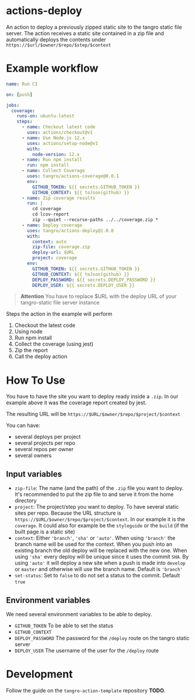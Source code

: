 # actions-deploy

An action to deploy a previously zipped static site to the tangro static file server. The action receives a static site contained in a zip file and automatically deploys the contents under `https://$url/$owner/$repo/$step/$context`

# Example workflow

```yml
name: Run CI

on: [push]

jobs:
  coverage:
    runs-on: ubuntu-latest
    steps:
      - name: Checkout latest code
        uses: actions/checkout@v1
      - name: Use Node.js 12.x
        uses: actions/setup-node@v1
        with:
          node-version: 12.x
      - name: Run npm install
        run: npm install
      - name: Collect Coverage
        uses: tangro/actions-coverage@0.0.1
        env:
          GITHUB_TOKEN: ${{ secrets.GITHUB_TOKEN }}
          GITHUB_CONTEXT: ${{ toJson(github) }}
      - name: Zip coverage results
        run: |
          cd coverage
          cd lcov-report
          zip --quiet --recurse-paths ../../coverage.zip *
      - name: Deploy coverage
        uses: tangro/actions-deploy@1.0.0
        with:
          context: auto
          zip-file: coverage.zip
          deploy-url: $URL
          project: coverage
        env:
          GITHUB_TOKEN: ${{ secrets.GITHUB_TOKEN }}
          GITHUB_CONTEXT: ${{ toJson(github) }}
          DEPLOY_PASSWORD: ${{ secrets.DEPLOY_PASSWORD }}
          DEPLOY_USER: ${{ secrets.DEPLOY_USER }}
```

> **Attention** You have to replace \$URL with the deploy URL of your tangro-static file server instance

Steps the action in the example will perform

1. Checkout the latest code
2. Using node
3. Run npm install
4. Collect the coverage (using jest)
5. Zip the report
6. Call the deploy action

# How To Use

You have to have the site you want to deploy ready inside a `.zip`. In our example above it was the coverage report created by jest.

The resulting URL will be `https://$URL/$owner/$repo/$project/$context`

You can have:

- several deploys per project
- several projects per repo
- several repos per owner
- several owners

## Input variables

- `zip-file`: The name (and the path) of the `.zip` file you want to deploy. It's recommended to put the zip file to and serve it from the home directory
- `project`: The project/step you want to deploy. To have several static sites per repo. Because the URL structure is `https://$URL/$owner/$repo/$project/$context`. In our example it is the `coverage`. It could also for example be the `styleguide` or the `build` (if the built page is a static site)
- `context`: Either `'branch'`, `'sha'` or `'auto'`. When using `'branch'` the branch name will be used for the context. When you push into an existing branch the old deploy will be replaced with the new one. When using `'sha'` every deploy will be unique since it uses the commit `SHA`. By using `'auto'` it will deploy a new site when a push is made into `develop` or `master` and otherwise will use the branch name. Default is `'branch'`
- `set-status`: Set to `false` to do not set a status to the commit. Default `true`

## Environment variables

We need several environment variables to be able to deploy.

- `GITHUB_TOKEN` To be able to set the status
- `GITHUB_CONTEXT`
- `DEPLOY_PASSWORD` The password for the `/deploy` route on the tangro static server
- `DEPLOY_USER` The username of the user for the `/deploy` route

# Development

Follow the guide on the `tangro-action-template` repository **TODO**.

